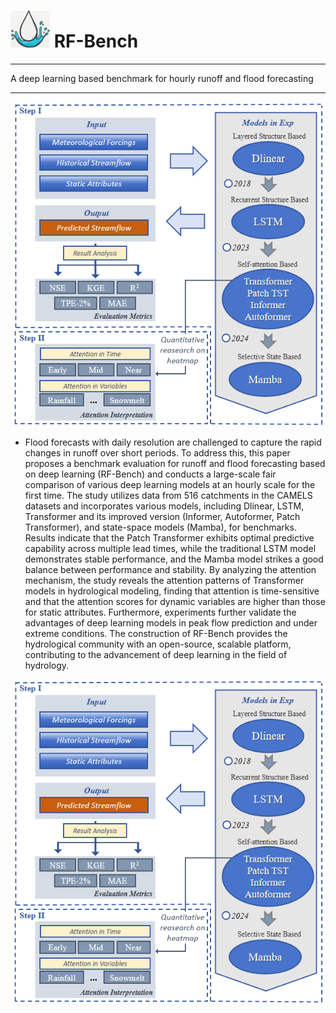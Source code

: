 # ![Image text](https://github.com/binbinlan/RF-Bench/blob/main/pics/fig4.png) RF-Bench
***
A deep learning based benchmark for hourly runoff and flood forecasting
***
![Image text](https://github.com/binbinlan/RF-Bench/blob/main/pics/fig2.png)
* Flood forecasts with daily resolution are challenged to capture the rapid changes in runoff over short periods. To address this, this paper proposes a benchmark evaluation for runoff and flood forecasting based on deep learning (RF-Bench) and conducts a large-scale fair comparison of various deep learning models at an hourly scale for the first time. The study utilizes data from 516 catchments in the CAMELS datasets and incorporates various models, including Dlinear, LSTM, Transformer and its improved version (Informer, Autoformer, Patch Transformer), and state-space models (Mamba), for benchmarks. Results indicate that the Patch Transformer exhibits optimal predictive capability across multiple lead times, while the traditional LSTM model demonstrates stable performance, and the Mamba model strikes a good balance between performance and stability. By analyzing the attention mechanism, the study reveals the attention patterns of Transformer models in hydrological modeling, finding that attention is time-sensitive and that the attention scores for dynamic variables are higher than those for static attributes. Furthermore, experiments further validate the advantages of deep learning models in peak flow prediction and under extreme conditions. The construction of RF-Bench provides the hydrological community with an open-source, scalable platform, contributing to the advancement of deep learning in the field of hydrology.




<div align=center><img src="https://github.com/binbinlan/RF-Bench/blob/main/pics/fig2.png/"></div>
